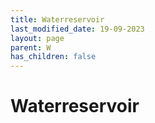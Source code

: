 ```yaml
---
title: Waterreservoir
last_modified_date: 19-09-2023
layout: page
parent: W
has_children: false
---
```


Waterreservoir
==============

